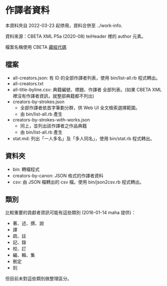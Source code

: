 # 作譯者資料

本資料夾自 2022-03-23 起停用，資料合併至 ../work-info.

資料來源：CBETA XML P5a (2020-08) teiHeader 裡的 author 元素。

檔案名稱使用 CBETA [藏經代碼](http://www.cbeta.org/format/id.php)

## 檔案

* all-creators.json: 有 ID 的全部作譯者列表，使用 bin/list-all.rb 程式轉出。
* all-creators.txt
* all-title-byline.csv: 典籍編號、標題、作譯者 全部列表。(如果 CBETA XML 裡沒有作譯者資訊，就整部典籍都不列出)
* creators-by-strokes.json
  * 全部作譯者依首字筆劃分群，供 Web UI 全文檢索選擇範圍。
  * 由 bin/list-all.rb 產生
* creators-by-strokes-with-works.json
  * 同上，並列出該作譯者之作品典籍
  * 由 bin/list-all.rb 產生
* stat.md: 列出「一人多名」及「多人同名」，使用 bin/stat.rb 程式轉出。

## 資料夾

* bin: 轉檔程式
* creators-by-canon: JSON 格式的作譯者資料
* csv: 由 JSON 檔轉出的 csv 檔。使用 bin/json2csv.rb 程式轉出。

## 類別

比較重要的貢獻者資訊可能有這些類別 (2016-01-14 maha 提供)：

* 著、述、撰、說
* 譯
* 疏、註
* 記、錄
* 校、訂
* 編、輯、集
* 刪定
* 刻

但目前未對這些類別做整理區分。
